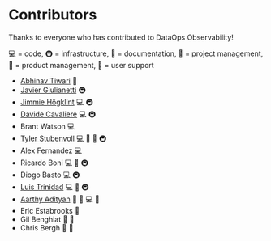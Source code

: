 # Contributors

Thanks to everyone who has contributed to DataOps Observability!

💻 = code, 🚇 = infrastructure, 📖 = documentation, 📆 = project management, 🤔 = product management, 💬 = user support

- [Abhinav Tiwari](https://www.linkedin.com/in/abhinavyogeshtiwari) 💬
- [Javier Giulianetti](https://github.com/JavierGi) 🚇
- [Jimmie Högklint](https://github.com/hogklint) 💻 🚇 
- [Davide Cavaliere](https://github.com/microph1) 💻 🚇 
- Brant Watson 💻
- [Tyler Stubenvoll](https://github.com/tjstub) 💻 📆 📖 🚇
- Alex Fernandez 💻
- Ricardo Boni 💻 📆 🚇
- Diogo Basto 💻 🚇
- [Luis Trinidad](https://www.linkedin.com/in/strinidad) 💻 📆 🚇
- [Aarthy Adityan](https://www.linkedin.com/in/aarthyadityan) 🤔 📆 💻 📖 
- Eric Estabrooks 🤔
- Gil Benghiat 🤔 💬
- Chris Bergh 🤔 📖
